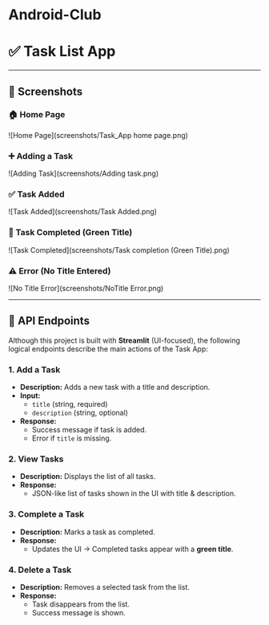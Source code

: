 # Android-Club
# ✅ Task List App

---

## 📸 Screenshots

### 🏠 Home Page  
![Home Page](screenshots/Task_App home page.png)

### ➕ Adding a Task  
![Adding Task](screenshots/Adding task.png)

### ✅ Task Added  
![Task Added](screenshots/Task Added.png)

### 🎯 Task Completed (Green Title)  
![Task Completed](screenshots/Task completion (Green Title).png)

### ⚠️ Error (No Title Entered)  
![No Title Error](screenshots/NoTitle Error.png)

---

## 📡 API Endpoints

Although this project is built with **Streamlit** (UI-focused), the following logical endpoints describe the main actions of the Task App:

### 1. Add a Task
- **Description:** Adds a new task with a title and description.  
- **Input:**  
  - `title` (string, required)  
  - `description` (string, optional)  
- **Response:**  
  - Success message if task is added.  
  - Error if `title` is missing.

### 2. View Tasks
- **Description:** Displays the list of all tasks.  
- **Response:**  
  - JSON-like list of tasks shown in the UI with title & description.

### 3. Complete a Task
- **Description:** Marks a task as completed.  
- **Response:**  
  - Updates the UI → Completed tasks appear with a **green title**.

### 4. Delete a Task
- **Description:** Removes a selected task from the list.  
- **Response:**  
  - Task disappears from the list.  
  - Success message is shown.

